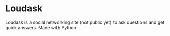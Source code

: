 # Loudask
Loudask is a social networking site (not public yet) to ask questions and get quick answers. Made with Python. 
